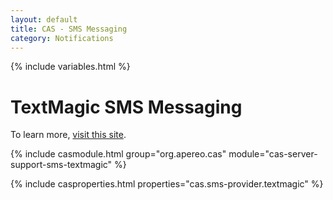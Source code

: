 ```yaml
---
layout: default
title: CAS - SMS Messaging
category: Notifications
---
```


{% include variables.html %}

# TextMagic SMS Messaging

To learn more, [visit this site](https://www.textmagic.com/).

{% include casmodule.html group="org.apereo.cas" module="cas-server-support-sms-textmagic" %}

{% include casproperties.html properties="cas.sms-provider.textmagic" %}
